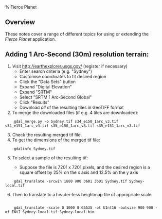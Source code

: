 % Fierce Planet

## Overview

These notes cover a range of different topics for using or extending the *Fierce Planet* application.


## Adding 1 Arc-Second (30m) resolution terrain:

1. Visit http://earthexplorer.usgs.gov/ (register if necessary)
    - Enter search criteria (e.g. "Sydney")
    - Customise coordinates to fit desired region
    - Click the "Data Sets" button 
    - Expand "Digital Elevation"
    - Expand "SRTM"
    - Select "SRTM 1 Arc-Second Global"
    - Click "Results"
    - Download *all* of the resulting tiles in GeoTIFF format
2. To merge the downloaded files (if e.g. 4 tiles are downloaded):

```
    gdal_merge.py -o Sydney.tif s34_e150_1arc_v3.tif s34_e151_1arc_v3.tif s35_e150_1arc_v3.tif s35_e151_1arc_v3.tif
```

3. Check the resulting merged tif file.
4. To get the dimensions of the merged tif file:

```
    gdalinfo Sydney.tif
```

5. To select a sample of the resulting tif:

    - Suppose the file is 7201 x 7201 pixels, and the desired region is a square offset by 25% on the x axis and 12.5% on the y axis

```
    gdal_translate -srcwin 1800 900 3601 3601 Sydney.tif Sydney-local.tif
```

6.  Then to translate to a header-less heightmap file of appropriate scale

```

    gdal_translate -scale 0 1000 0 65535 -ot UInt16 -outsize 900 900 -of ENVI Sydney-local.tif Sydney-local.bin

```

